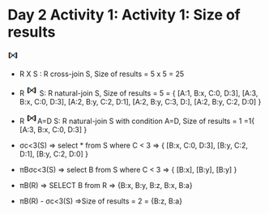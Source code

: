 # Day 2 Activity 1: Activity 1: Size of results

<img src="./NJ.bmp" />

- R X S : R cross-join S, Size of results = 5 x 5 = 25
- R <img src="./NJ.bmp" /> S: R natural-join S, Size of results = 5 = { [A:1, B:x, C:0, D:3], [A:3, B:x, C:0, D:3], [A:2, B:y, C:2, D:1], [A:2, B:y, C:3, D:], [A:2, B:y, C:2, D:0] }
- R <img src="./NJ.bmp" />A=D S: R natural-join S with condition A=D, Size of results = 1 =1{ [A:3, B:x, C:0, D:3] }

- σc<3(S) => select * from S where C < 3 => { [B:x, C:0, D:3], [B:y, C:2, D:1], [B:y, C:2, D:0] }

- πBσc<3(S) => select B from S where C < 3 => { [B:x], [B:y], [B:y] }
- πB(R) => SELECT B from R => {B:x, B:y, B:z, B:x, B:a}
- πB(R) - σc<3(S) =>Size of results = 2 =
 {B:z, B:a}


	
	
  